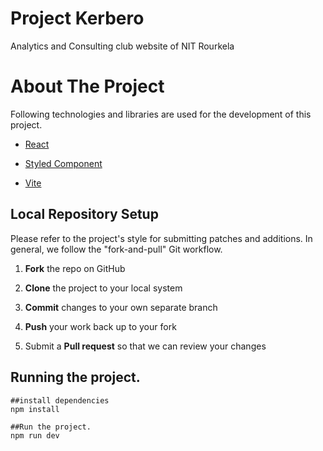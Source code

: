 # Project Kerbero

Analytics and Consulting club website of NIT Rourkela

# About The Project

Following technologies and libraries are used for the development of this project.

- [React](https://reactjs.org/)

- [Styled Component](https://styled-components.com/docs)

- [Vite](https://vitejs.dev/guide/why.html)

## Local Repository Setup

Please refer to the project's style for submitting patches and additions. In general, we follow the "fork-and-pull" Git workflow.

1. **Fork** the repo on GitHub

2. **Clone** the project to your local system

3. **Commit** changes to your own separate branch

4. **Push** your work back up to your fork

5. Submit a **Pull request** so that we can review your changes

## Running the project.

    ##install dependencies
    npm install

    ##Run the project.
    npm run dev
